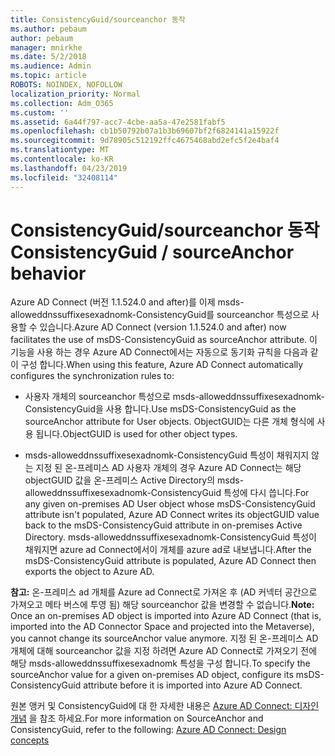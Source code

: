 ```yaml
---
title: ConsistencyGuid/sourceanchor 동작
ms.author: pebaum
author: pebaum
manager: mnirkhe
ms.date: 5/2/2018
ms.audience: Admin
ms.topic: article
ROBOTS: NOINDEX, NOFOLLOW
localization_priority: Normal
ms.collection: Adm_O365
ms.custom: ''
ms.assetid: 6a44f797-acc7-4cbe-aa5a-47e2581fabf5
ms.openlocfilehash: cb1b50792b07a1b3b69607bf2f6824141a15922f
ms.sourcegitcommit: 9d78905c512192ffc4675468abd2efc5f2e4baf4
ms.translationtype: MT
ms.contentlocale: ko-KR
ms.lasthandoff: 04/23/2019
ms.locfileid: "32408114"
---
```

# <a name="consistencyguid--sourceanchor-behavior"></a><span data-ttu-id="df784-102">ConsistencyGuid/sourceanchor 동작</span><span class="sxs-lookup"><span data-stu-id="df784-102">ConsistencyGuid / sourceAnchor behavior</span></span>

<span data-ttu-id="df784-103">Azure AD Connect (버전 1.1.524.0 and after)를 이제 msds-alloweddnssuffixesexadnomk-ConsistencyGuid를 sourceanchor 특성으로 사용할 수 있습니다.</span><span class="sxs-lookup"><span data-stu-id="df784-103">Azure AD Connect (version 1.1.524.0 and after) now facilitates the use of msDS-ConsistencyGuid as sourceAnchor attribute.</span></span> <span data-ttu-id="df784-104">이 기능을 사용 하는 경우 Azure AD Connect에서는 자동으로 동기화 규칙을 다음과 같이 구성 합니다.</span><span class="sxs-lookup"><span data-stu-id="df784-104">When using this feature, Azure AD Connect automatically configures the synchronization rules to:</span></span>
  
- <span data-ttu-id="df784-105">사용자 개체의 sourceanchor 특성으로 msds-alloweddnssuffixesexadnomk-ConsistencyGuid을 사용 합니다.</span><span class="sxs-lookup"><span data-stu-id="df784-105">Use msDS-ConsistencyGuid as the sourceAnchor attribute for User objects.</span></span> <span data-ttu-id="df784-106">ObjectGUID는 다른 개체 형식에 사용 됩니다.</span><span class="sxs-lookup"><span data-stu-id="df784-106">ObjectGUID is used for other object types.</span></span>
    
- <span data-ttu-id="df784-107">msds-alloweddnssuffixesexadnomk-ConsistencyGuid 특성이 채워지지 않는 지정 된 온-프레미스 AD 사용자 개체의 경우 Azure AD Connect는 해당 objectGUID 값을 온-프레미스 Active Directory의 msds-alloweddnssuffixesexadnomk-ConsistencyGuid 특성에 다시 씁니다.</span><span class="sxs-lookup"><span data-stu-id="df784-107">For any given on-premises AD User object whose msDS-ConsistencyGuid attribute isn't populated, Azure AD Connect writes its objectGUID value back to the msDS-ConsistencyGuid attribute in on-premises Active Directory.</span></span> <span data-ttu-id="df784-108">msds-alloweddnssuffixesexadnomk-ConsistencyGuid 특성이 채워지면 azure ad Connect에서이 개체를 azure ad로 내보냅니다.</span><span class="sxs-lookup"><span data-stu-id="df784-108">After the msDS-ConsistencyGuid attribute is populated, Azure AD Connect then exports the object to Azure AD.</span></span>
    
 <span data-ttu-id="df784-109">**참고:** 온-프레미스 ad 개체를 Azure ad Connect로 가져온 후 (AD 커넥터 공간으로 가져오고 메타 버스에 투영 됨) 해당 sourceanchor 값을 변경할 수 없습니다.</span><span class="sxs-lookup"><span data-stu-id="df784-109">**Note:** Once an on-premises AD object is imported into Azure AD Connect (that is, imported into the AD Connector Space and projected into the Metaverse), you cannot change its sourceAnchor value anymore.</span></span> <span data-ttu-id="df784-110">지정 된 온-프레미스 AD 개체에 대해 sourceanchor 값을 지정 하려면 Azure AD Connect로 가져오기 전에 해당 msds-alloweddnssuffixesexadnomk 특성을 구성 합니다.</span><span class="sxs-lookup"><span data-stu-id="df784-110">To specify the sourceAnchor value for a given on-premises AD object, configure its msDS-ConsistencyGuid attribute before it is imported into Azure AD Connect.</span></span> 
  
<span data-ttu-id="df784-111">원본 앵커 및 ConsistencyGuid에 대 한 자세한 내용은 [Azure AD Connect: 디자인 개념](https://docs.microsoft.com/azure/active-directory/connect/active-directory-aadconnect-design-concepts) 을 참조 하세요.</span><span class="sxs-lookup"><span data-stu-id="df784-111">For more information on SourceAnchor and ConsistencyGuid, refer to the following: [Azure AD Connect: Design concepts](https://docs.microsoft.com/azure/active-directory/connect/active-directory-aadconnect-design-concepts)</span></span>
  

